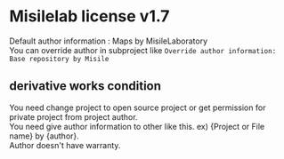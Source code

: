 # Misilelab license v1.7

Default author information : Maps by MisileLaboratory  
You can override author in subproject like `Override author information: Base repository by Misile`

## derivative works condition

You need change project to open source project or get permission for private project from project author.  
You need give author information to other like this. ex) {Project or File name} by {author}.  
Author doesn't have warranty.  
